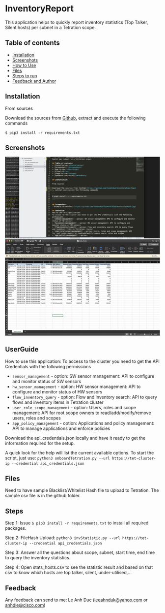 # InventoryReport
This application helps to quickly report inventory statistics (Top Talker, Silent hosts) per subnet in a Tetration scope.

## Table of contents
* [Installation](#Installation)
* [Screenshots](#screenshots)
* [How to Use](#UserGuide)
* [Files](#Files)
* [Steps to run](#Steps)
* [Feedback and Author](#Feedback)

## Installation

From sources

Download the sources from [Github](https://github.com/leeahnduk/InventoryReport.git), extract and execute the following commands

```
$ pip3 install -r requirements.txt

```

## Screenshots
![Run screenshot](https://github.com/leeahnduk/InventoryReport/blob/master/Run.jpg)
![Result screenshot](https://github.com/leeahnduk/InventoryReport/blob/master/Result.jpg)

## UserGuide
How to use this application:
To access to the cluster you need to get the API Credentials with the following permissions
* `sensor_management` - option: SW sensor management: API to configure and monitor status of SW sensors
* `hw_sensor_management` - option: HW sensor management: API to configure and monitor status of HW sensors
* `flow_inventory_query` - option: Flow and inventory search: API to query flows and inventory items in Tetration cluster
* `user_role_scope_management` - option: Users, roles and scope management: API for root scope owners to read/add/modify/remove users, roles and scopes
* `app_policy_management` - option: 
 Applications and policy management: API to manage applications and enforce policies

Download the api_credentials.json locally and have it ready to get the information required for the setup.

A quick look for the help will list the current available options.
To start the script, just use: `python3 onboardTetration.py --url https://tet-cluster-ip --credential api_credentials.json`

## Files
Need to have sample Blacklist/Whitelist Hash file to upload to Tetration. The sample csv file is in the github folder.


## Steps

Step 1: Issue `$ pip3 install -r requirements.txt` to install all required packages.

Step 2: FileHash Upload: `python3 invStatistic.py --url https://tet-cluster-ip --credential api_credentials.json`

Step 3: Answer all the questions about scope, subnet, start time, end time to query the inventory statistics.

Step 4: Open stats_hosts.csv to see the statistic result and based on that csv to know which hosts are top talker, silent, under-utilised,...

## Feedback
Any feedback can send to me: Le Anh Duc (leeahnduk@yahoo.com or anhdle@cisco.com)
